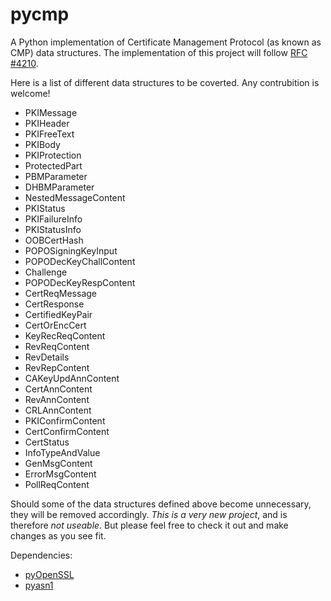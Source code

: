 # pycmp

A Python implementation of Certificate Management Protocol (as known as CMP) data structures.
The implementation of this project will follow [RFC #4210](https://www.ietf.org/rfc/rfc4210.txt).

Here is a list of different data structures to be coverted. Any contrubition is welcome!

- PKIMessage
- PKIHeader
- PKIFreeText
- PKIBody
- PKIProtection
- ProtectedPart
- PBMParameter
- DHBMParameter
- NestedMessageContent
- PKIStatus
- PKIFailureInfo
- PKIStatusInfo
- OOBCertHash
- POPOSigningKeyInput
- POPODecKeyChallContent
- Challenge
- POPODecKeyRespContent
- CertReqMessage
- CertResponse
- CertifiedKeyPair
- CertOrEncCert
- KeyRecReqContent
- RevReqContent
- RevDetails
- RevRepContent
- CAKeyUpdAnnContent
- CertAnnContent
- RevAnnContent
- CRLAnnContent
- PKIConfirmContent
- CertConfirmContent
- CertStatus
- InfoTypeAndValue
- GenMsgContent
- ErrorMsgContent
- PollReqContent

Should some of the data structures defined above become unnecessary, they will be removed accordingly.
*This is a very new project*, and is therefore *not useable*. But please feel free to check it out and make changes as you see fit.

Dependencies:
- [pyOpenSSL](http://www.pyopenssl.org/en/stable/)
- [pyasn1](http://pyasn1.sourceforge.net/)

